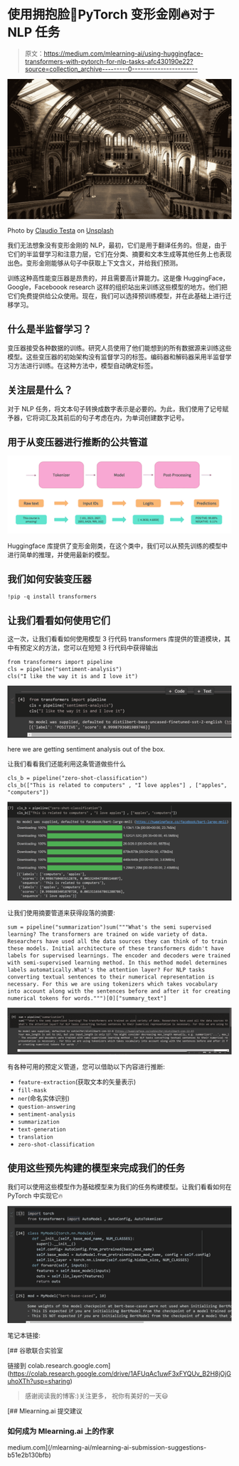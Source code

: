 # 使用拥抱脸🤗PyTorch 变形金刚🔥对于 NLP 任务

> 原文：<https://medium.com/mlearning-ai/using-huggingface-transformers-with-pytorch-for-nlp-tasks-afc430190e22?source=collection_archive---------0----------------------->

![](img/9b9b79b7e36f8c961b522061e8905616.png)

Photo by [Claudio Testa](https://unsplash.com/@claudiotesta?utm_source=medium&utm_medium=referral) on [Unsplash](https://unsplash.com?utm_source=medium&utm_medium=referral)

我们无法想象没有变形金刚的 NLP，最初，它们是用于翻译任务的。但是，由于它们的半监督学习和注意力层，它们在分类、摘要和文本生成等其他任务上也表现出色。变形金刚能够从句子中获取上下文含义，并给我们预测。

训练这种高性能变压器是昂贵的，并且需要高计算能力。这是像 HuggingFace，Google，Faceboook research 这样的组织站出来训练这些模型的地方。他们把它们免费提供给公众使用。现在，我们可以选择预训练模型，并在此基础上进行迁移学习。

## 什么是半监督学习？

变压器接受各种数据的训练。研究人员使用了他们能想到的所有数据源来训练这些模型。这些变压器的初始架构没有监督学习的标签。编码器和解码器采用半监督学习方法进行训练。在这种方法中，模型自动确定标签。

## 关注层是什么？

对于 NLP 任务，将文本句子转换成数字表示是必要的。为此，我们使用了记号赋予器，它将词汇及其前后的句子考虑在内，为单词创建数字记号。

## 用于从变压器进行推断的公共管道

![](img/ed90f7eac38b448188cc07b260f39573.png)

Huggingface 库提供了变形金刚类，在这个类中，我们可以从预先训练的模型中进行简单的推理，并使用最新的模型。

## 我们如何安装变压器

```
!pip -q install transformers 
```

## 让我们看看如何使用它们

这一次，让我们看看如何使用模型 3 行代码 transformers 库提供的管道模块，其中有预定义的方法，您可以在短短 3 行代码中获得输出

```
from transformers import pipeline 
cls = pipeline("sentiment-analysis")
cls("I like the way it is and I love it")
```

![](img/f136a2f462f3cebeb69dc3b4f326b261.png)

here we are getting sentiment analysis out of the box.

让我们看看我们还能利用这条管道做些什么

```
cls_b = pipeline("zero-shot-classification")
cls_b(["This is related to computers" , "I love apples"] , ["apples", "computers"])
```

![](img/5c25473b38c81b0cee9b930f65a69ed7.png)

让我们使用摘要管道来获得段落的摘要:

```
sum = pipeline("summarization")sum("""What's the semi supervised learning? The transformers are trained on wide variety of data. Researchers have used all the data sources they can think of to train these models. Initial architecture of these transformers didn't have labels for supervised learnings. The encoder and decoders were trained with semi-supervised learning method. In this method model determines labels automatically.What's the attention layer? For NLP tasks converting textual sentences to their numerical representation is necessary. For this we are using tokenizers which takes vocabulary into account along with the sentences before and after it for creating numerical tokens for words.""")[0]["summary_text"]
```

![](img/5b4b3b22bc53557697de5d59e72bad48.png)

有各种可用的预定义管道，您可以借助以下内容进行推断:

*   `feature-extraction`(获取文本的矢量表示)
*   `fill-mask`
*   `ner`(命名实体识别)
*   `question-answering`
*   `sentiment-analysis`
*   `summarization`
*   `text-generation`
*   `translation`
*   `zero-shot-classification`

## 使用这些预先构建的模型来完成我们的任务

我们可以使用这些模型作为基础模型来为我们的任务构建模型。让我们看看如何在 PyTorch 中实现它🔥

![](img/d9500854c2e2c2c71e2abb60ee5a2f96.png)

笔记本链接:

[](https://colab.research.google.com/drive/1AFUqAc1uwF3xFYQUv_B2H8jOjGuhoXTh?usp=sharing) [## 谷歌联合实验室

链接到 colab.research.google.com](https://colab.research.google.com/drive/1AFUqAc1uwF3xFYQUv_B2H8jOjGuhoXTh?usp=sharing) 

> 感谢阅读我的博客:)关注更多，
> 祝你有美好的一天😃

[](/mlearning-ai/mlearning-ai-submission-suggestions-b51e2b130bfb) [## Mlearning.ai 提交建议

### 如何成为 Mlearning.ai 上的作家

medium.com](/mlearning-ai/mlearning-ai-submission-suggestions-b51e2b130bfb)